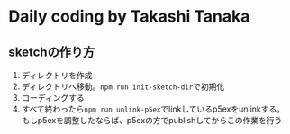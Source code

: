 # Daily coding by Takashi Tanaka

## sketchの作り方

1. ディレクトリを作成
2. ディレクトリへ移動。`npm run init-sketch-dir`で初期化
3. コーディングする
4. すべて終わったら`npm run unlink-p5ex`でlinkしているp5exをunlinkする。もしp5exを調整したならば、p5exの方でpublishしてからこの作業を行う
